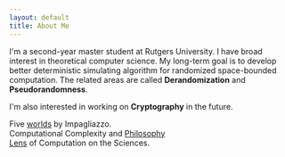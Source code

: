 ```yaml
---
layout: default
title: About Me
---
```


I'm a second-year master student at Rutgers University. I have broad interest in theoretical computer science. My long-term goal is to develop better deterministic simulating algorithm for randomized space-bounded computation. The related areas are called **Derandomization** and **Pseudorandomness**.

I'm also interested in working on **Cryptography** in the future.  
 

Five [worlds](http://citeseerx.ist.psu.edu/viewdoc/download?doi=10.1.1.678.8930&rep=rep1&type=pdf) by Impagliazzo.  
Computational Complexity and [Philosophy](https://www.scottaaronson.com/papers/philos.pdf)   
[Lens](https://www.ias.edu/ideas/2014/lens-of-computation-workshop) of Computation on the Sciences.

